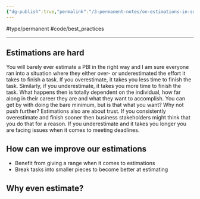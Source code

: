 ```yaml
---
{"dg-publish":true,"permalink":"/3-permanent-notes/on-estimations-in-software-engineering/","created":"2023-07-21T02:42:00.552+02:00","updated":"2023-08-12T14:12:36.017+02:00"}
---
```


#type/permanent #code/best_practices 

---
## Estimations are hard
You will barely ever estimate a PBI in the right way and I am sure everyone ran into a situation where they either over- or underestimated the effort it takes to finish a task.
If you overestimate, it takes you less time to finish the task. Similarly, if you underestimate, it takes you more time to finish the task.
What happens then is totally dependent on the individual, how far along in their career they are and what they want to accomplish. 
You can get by with doing the bare minimum, but is that what you want? Why not push further?
Estimations also are about trust. If you consistently overestimate and finish sooner then business stakeholders might think that you do that for a reason. If you underestimate and it takes you longer you are facing issues when it comes to meeting deadlines.
## How can we improve our estimations
- Benefit from giving a range when it comes to estimations
- Break tasks into smaller pieces to become better at estimating 
## Why even estimate?
